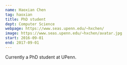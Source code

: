 ```yaml
---
name: Haoxian Chen
tag: haoxian
title: PhD student
dept: Computer Science
webpage: https://www.seas.upenn.edu/~hxchen/
image: https://www.seas.upenn.edu/~hxchen/avatar.jpg
start: 2016-09-01
end: 2017-09-01
---
```


Currently a PhD student at UPenn.